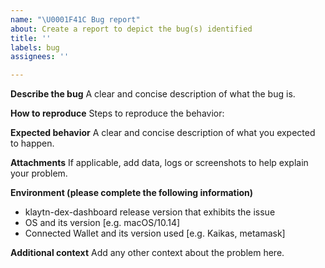 ```yaml
---
name: "\U0001F41C Bug report"
about: Create a report to depict the bug(s) identified
title: ''
labels: bug
assignees: ''

---
```


**Describe the bug**
A clear and concise description of what the bug is.

**How to reproduce**
Steps to reproduce the behavior:

**Expected behavior**
A clear and concise description of what you expected to happen.

**Attachments**
If applicable, add data, logs or screenshots to help explain your problem.

**Environment (please complete the following information)**
 - klaytn-dex-dashboard release version that exhibits the issue
 - OS and its version [e.g. macOS/10.14]
 - Connected Wallet and its version used [e.g. Kaikas, metamask]

**Additional context**
Add any other context about the problem here.
